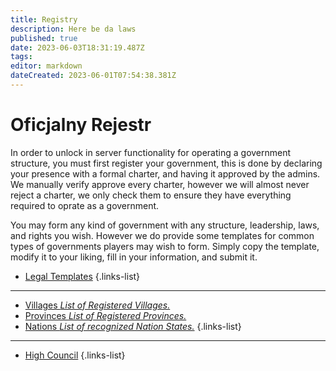 ```yaml
---
title: Registry
description: Here be da laws
published: true
date: 2023-06-03T18:31:19.487Z
tags: 
editor: markdown
dateCreated: 2023-06-01T07:54:38.381Z
---
```


# Oficjalny Rejestr
In order to unlock in server functionality for operating a government structure, you must first register your government, this is done by declaring your presence with a formal charter, and having it approved by the admins. We manually verify approve every charter, however we will almost never reject a charter, we only check them to ensure they have everything required to oprate as a government. 

You may form any kind of government with any structure, leadership, laws, and rights you wish. However we do provide some templates for common types of governments players may wish to form. Simply copy the template, modify it to your liking, fill in your information, and submit it.

- [Legal Templates](/registry/template)
{.links-list}

---
- [Villages *List of Registered Villages.*](/registry/village)
- [Provinces *List of Registered Provinces.*](/registry/province)
- [Nations *List of recognized Nation States.*](/registry/nation)
{.links-list}

---
- [High Council](/registry/council)
{.links-list}